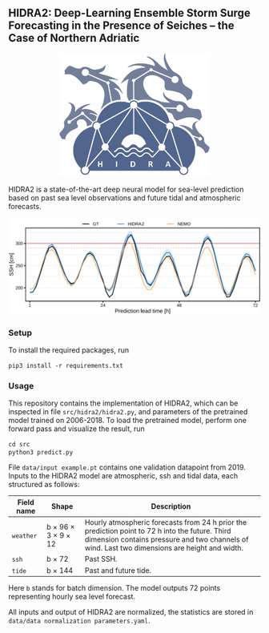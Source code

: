 ## HIDRA2: Deep-Learning Ensemble Storm Surge Forecasting in the Presence of Seiches – the Case of Northern Adriatic

<p align="center">
    <img src="images/logo.png" alt="HIDRA logo" width="300px">
</p>

HIDRA2 is a state-of-the-art deep neural model for sea-level prediction based on past sea level observations and future tidal and atmospheric forecasts.

![Qualitative example of sea level predictions (compared with NEMO, from 2020/10/14).](./images/qualitative_example-2020-10-14.png)


### Setup

To install the required packages, run
```
pip3 install -r requirements.txt
```

### Usage

This repository contains the implementation of HIDRA2, which can be inspected in file `src/hidra2/hidra2.py`, and parameters
of the pretrained model trained on 2006-2018. To load the pretrained model, perform one forward pass and visualize the
result, run

```
cd src
python3 predict.py
```

File `data/input example.pt` contains one validation datapoint from 2019. Inputs to the HIDRA2 model are atmospheric, 
ssh and tidal data, each structured as follows:

| Field name | Shape               | Description                                                                                                                                                                                      |
|------------|---------------------|--------------------------------------------------------------------------------------------------------------------------------------------------------------------------------------------------|
| `weather`  | b × 96 × 3 × 9 × 12 | Hourly atmospheric forecasts from 24 h prior the prediction point to 72 h into the future. Third dimension contains pressure and two channels of wind. Last two dimensions are height and width. |
| `ssh`      | b × 72              | Past SSH.                                                                                                                                                                                        |
| `tide`     | b × 144             | Past and future tide.                                                                                                                                                                            |

Here `b` stands for batch dimension. The model outputs 72 points representing hourly sea level forecast.

All inputs and output of HIDRA2 are normalized, the statistics are stored in `data/data normalization parameters.yaml`.

